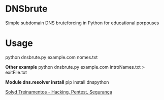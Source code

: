 # DNSbrute
Simple subdomain DNS bruteforcing in Python for educational porpouses

# Usage
python dnsbrute.py example.com nomes.txt

<b>Other example</b>
python dnsbrute.py example.com introNames.txt > exitFile.txt

<b>Module dns.resolver install</b>
pip install dnspython

[Solyd Treinamentos - Hacking, Pentest, Segurança](https://solyd.com.br/treinamentos)